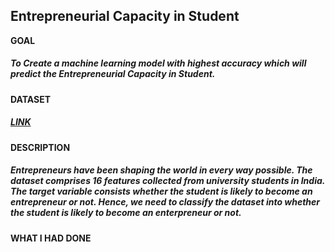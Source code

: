 ## Entrepreneurial Capacity in Student
   **GOAL**
   ##### To Create a machine learning model with highest accuracy which will predict the Entrepreneurial Capacity in Student.
   **DATASET**
   ##### [LINK](https://www.kaggle.com/namanmanchanda/entrepreneurial-competency-in-university-students)
   **DESCRIPTION**
   ##### Entrepreneurs have been shaping the world in every way possible. The dataset comprises 16 features collected from university students in India. The target variable consists whether the student is likely to become an entrepreneur or not. Hence, we need to classify the dataset into whether the student is likely to become an enterpreneur or not.
   **WHAT I HAD DONE**
   
